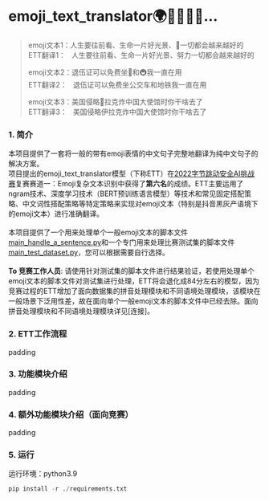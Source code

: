 # emoji_text_translator🌍🐻💕👊🎁...
> emoji文本1：人生要往前看、生命一片好光景、💪一切都会越来越好的  
> ETT翻译1：&nbsp;&nbsp;&nbsp;人生要往前看、生命一片好光景、努力一切都会越来越好的  
> 
> emoji文本2：退伍证可以免费坐🚌和🚇我一直在用  
> ETT翻译2：&nbsp;&nbsp;&nbsp;退伍证可以免费坐公交车和地铁我一直在用  
> 
> emoji文本3：美国侵略📏拉克炸中国大使馆时你干啥去了  
> ETT翻译3：&nbsp;&nbsp;&nbsp;美国侵略伊拉克炸中国大使馆时你干啥去了  
### 1. 简介
本项目提供了一套将一般的带有emoji表情的中文句子完整地翻译为纯中文句子的解决方案。  
项目提出的emoji_text_translator模型（下称ETT）在[2022字节跳动安全AI挑战赛](https://security.bytedance.com/fe/2022/ai-challenge#/challenge)复赛赛道一：Emoji复杂文本识别中获得了**第六名**的成绩。ETT主要运用了ngram技术、深度学习技术（BERT预训练语言模型）等技术和常见固定搭配策略、中文词性搭配策略等特定策略来实现对emoji文本（特别是抖音黑灰产语境下的emoji文本）进行准确翻译。  
<br/>
本项目提供了一个用来处理单个一般emoji文本的脚本文件[main_handle_a_sentence.py](https://github.com/2654400439/emoji_text_translator/blob/main/main_handle_a_sentence.py)和一个专门用来处理比赛测试集的脚本文件[main_test_dataset.py](https://github.com/2654400439/emoji_text_translator/blob/main/main_test_dataset.py)，您可以根据需要自行选择。  
<br/>
**To 竞赛工作人员**: 请使用针对测试集的脚本文件进行结果验证，若使用处理单个emoji文本的脚本文件对测试集进行处理，ETT将会退化成84分左右的模型，因为竞赛过程的ETT增加了面向数据集的拼音处理模块和不同语境处理模块，该模块在一般场景下泛用性差，故在面向单个一般emoji文本的脚本文件中已经去除。面向拼音处理模块和不同语境处理模块详见[连接]。
<br/>
### 2. ETT工作流程  
padding
<br/>
### 3. 功能模块介绍  
padding
<br/>
### 4. 额外功能模块介绍（面向竞赛）  
padding
<br/>
### 5. 运行  
运行环境：python3.9
```python
pip install -r ./requirements.txt
```

